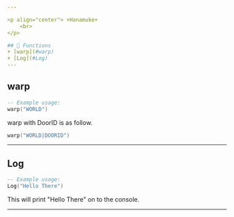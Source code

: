 ```yaml
---

<p align="center"> +Hanamuke+
    <br> 
</p>

## 📝 Functions
+ [warp](#warp)
+ [Log](#Log)
---
```


## warp
```lua
-- Example usage:
warp("WORLD")
```
warp with DoorID is as follow.
```lua
warp("WORLD|DOORID")
```

---

## Log
```lua
-- Example usage:
Log("Hello There")
```
This will print "Hello There" on to the console.

---

